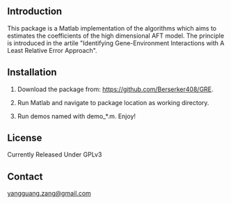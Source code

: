 Introduction
-------
This package is a Matlab implementation of the algorithms which aims to 
estimates the coefficients of the high dimensional AFT model. The principle
is introduced in the artile "Identifying Gene-Environment Interactions with
A Least Relative Error Approach".


Installation
-------
1. Download the package from:  https://github.com/Berserker408/GRE.

2. Run Matlab and navigate to package location as working directory.

3. Run demos named with demo_*.m. Enjoy!

License
-------
Currently Released Under GPLv3


Contact
-------
yangguang.zang@gmail.com
